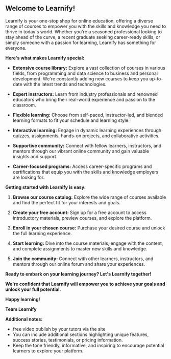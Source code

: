 ## Welcome to Learnify! 

Learnify is your one-stop shop for online education, offering a diverse range of courses to empower you with the skills and knowledge you need to thrive in today's world. Whether you're a seasoned professional looking to stay ahead of the curve, a recent graduate seeking career-ready skills, or simply someone with a passion for learning, Learnify has something for everyone.

**Here's what makes Learnify special:**

* **Extensive course library:** Explore a vast collection of courses in various fields, from programming and data science to business and personal development. We're constantly adding new courses to keep you up-to-date with the latest trends and technologies.

* **Expert instructors:** Learn from industry professionals and renowned educators who bring their real-world experience and passion to the classroom.

* **Flexible learning:** Choose from self-paced, instructor-led, and blended learning formats to fit your schedule and learning style.

* **Interactive learning:** Engage in dynamic learning experiences through quizzes, assignments, hands-on projects, and collaborative activities.

* **Supportive community:** Connect with fellow learners, instructors, and mentors through our vibrant online community and gain valuable insights and support.

* **Career-focused programs:** Access career-specific programs and certifications that equip you with the skills and knowledge employers are looking for.


**Getting started with Learnify is easy:**

1. **Browse our course catalog:** Explore the wide range of courses available and find the perfect fit for your interests and goals.

2. **Create your free account:** Sign up for a free account to access introductory materials, preview courses, and explore the platform.

3. **Enroll in your chosen course:** Purchase your desired course and unlock the full learning experience.

4. **Start learning:** Dive into the course materials, engage with the content, and complete assignments to master new skills and knowledge.

5. **Join the community:** Connect with other learners, instructors, and mentors through our online forum and share your experiences.


**Ready to embark on your learning journey? Let's Learnify together!**

**We're confident that Learnify will empower you to achieve your goals and unlock your full potential.**

**Happy learning!**

**Team Learnify**

**Additional notes:**

* free video publish by your tutors via the site 
* You can include additional sections highlighting unique features, success stories, testimonials, or pricing information.
* Keep the tone friendly, informative, and inspiring to encourage potential learners to explore your platform.

